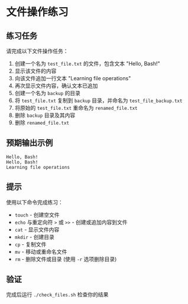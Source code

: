 # 文件操作练习

## 练习任务
请完成以下文件操作任务：

1. 创建一个名为 `test_file.txt` 的文件，包含文本 "Hello, Bash!"
2. 显示该文件的内容
3. 向该文件追加一行文本 "Learning file operations"
4. 再次显示文件内容，确认文本已追加
5. 创建一个名为 `backup` 的目录
6. 将 `test_file.txt` 复制到 `backup` 目录，并命名为 `test_file_backup.txt`
7. 将原始的 `test_file.txt` 重命名为 `renamed_file.txt`
8. 删除 `backup` 目录及其内容
9. 删除 `renamed_file.txt`

## 预期输出示例
```
Hello, Bash!
Hello, Bash!
Learning file operations
```

## 提示
使用以下命令完成练习：
- `touch` - 创建空文件
- `echo` 与重定向符 `>` 或 `>>` - 创建或追加内容到文件
- `cat` - 显示文件内容
- `mkdir` - 创建目录
- `cp` - 复制文件
- `mv` - 移动或重命名文件
- `rm` - 删除文件或目录 (使用 `-r` 选项删除目录)

## 验证
完成后运行 `./check_files.sh` 检查你的结果 